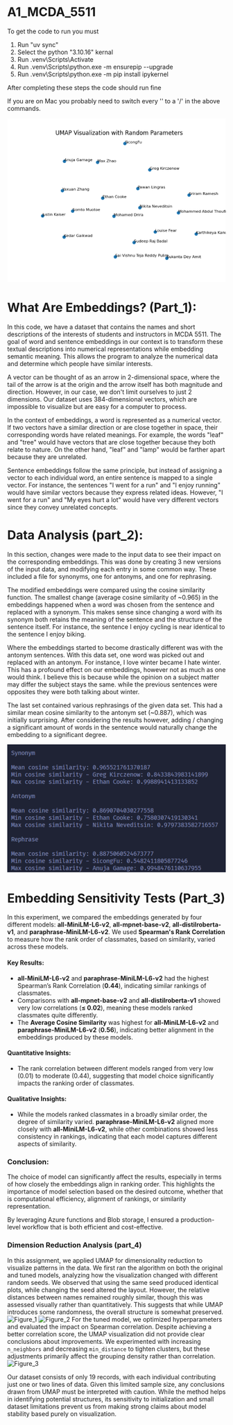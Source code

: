 # A1_MCDA_5511
To get the code to run you must

1. Run "uv sync"
2. Select the python "3.10.16" kernal
3. Run .venv\Scripts\Activate
4. Run .venv\Scripts\python.exe -m ensurepip --upgrade
5. Run .venv\Scripts\python.exe -m pip install ipykernel

After completing these steps the code should run fine

If you are on Mac you probably need to switch every '\' to a '/' in the above 
commands.

![alt text](a_visualization.png)


# What Are Embeddings? (Part_1):
In this code, we have a dataset that contains the names and short descriptions 
of the interests of students and instructors in MCDA 5511. The goal of word 
and sentence embeddings in our context is to transform these textual 
descriptions into numerical representations while embedding semantic meaning. 
This allows the program to analyze the numerical data and determine which 
people have similar interests.

A vector can be thought of as an arrow in 2-dimensional space, where the tail 
of the arrow is at the origin and the arrow itself has both magnitude and 
direction. However, in our case, we don't limit ourselves to just 2 
dimensions. Our dataset uses 384-dimensional vectors, which are impossible to 
visualize but are easy for a computer to process.

In the context of embeddings, a word is represented as a numerical vector. If 
two vectors have a similar direction or are close together in space, their
corresponding words have related meanings. For example, the words "leaf" and 
"tree" would have vectors that are close together because they both relate to 
nature. On the other hand, "leaf" and "lamp" would be farther apart because 
they are unrelated.

Sentence embeddings follow the same principle, but instead of assigning a 
vector to each individual word, an entire sentence is mapped to a single 
vector. For instance, the sentences "I went for a run" and "I enjoy running" 
would have similar vectors because they express related ideas. However, "I 
went for a run" and "My eyes hurt a lot" would have very different vectors 
since they convey unrelated concepts.


# Data Analysis (part_2):
In this section, changes were made to the input data to see their impact on the
corresponding embeddings. This was done by creating 3 new versions of the input data,
and modifying each entry in some common way. These included a file for synonyms, one
for antonyms, and one for rephrasing. 

The modified embeddings were compared using the cosine similarity function.
The smallest change (average cosine similarity of ~0.965) in the embeddings happened 
when a word was chosen from the sentence and replaced with a synonym. 
This makes sense since changing a word with its synonym both retains 
the meaning of the sentence and the structure of the sentence itself.
For instance, the sentence I enjoy cycling is near identical to the sentence I enjoy biking.

Where the embeddings started to become drastically different was with the antonym 
sentences. With this data set, one word was picked out and replaced with an 
antonym. For instance, I love winter became I hate winter. This has a profound 
effect on our embeddings, however not as much as one would think. I believe this 
is because while the opinion on a subject matter may differ the subject stays the 
same. while the previous sentences were opposites they were both talking about
winter.

The last set contained various rephrasings of the given data set. This had a 
similar mean cosine similarity to the antonym set (~0.887), which was initially 
surprising. After considering the results however, adding / changing a 
significant amount of words in the sentence would naturally change the 
embedding to a significant degree.

![alt text](results.png)


# Embedding Sensitivity Tests (Part_3)

In this experiment, we compared the embeddings generated by four different models: **all-MiniLM-L6-v2**, **all-mpnet-base-v2**, **all-distilroberta-v1**, and **paraphrase-MiniLM-L6-v2**. We used **Spearman's Rank Correlation** to measure how the rank order of classmates, based on similarity, varied across these models.

#### Key Results:
- **all-MiniLM-L6-v2** and **paraphrase-MiniLM-L6-v2** had the highest Spearman’s Rank Correlation (**0.44**), indicating similar rankings of classmates.
- Comparisons with **all-mpnet-base-v2** and **all-distilroberta-v1** showed very low correlations (**≤ 0.02**), meaning these models ranked classmates quite differently.
- The **Average Cosine Similarity** was highest for **all-MiniLM-L6-v2** and **paraphrase-MiniLM-L6-v2** (**0.56**), indicating better alignment in the embeddings produced by these models.

#### Quantitative Insights:
- The rank correlation between different models ranged from very low (0.01) to moderate (0.44), suggesting that model choice significantly impacts the ranking order of classmates.

#### Qualitative Insights:
- While the models ranked classmates in a broadly similar order, the degree of similarity varied. **paraphrase-MiniLM-L6-v2** aligned more closely with **all-MiniLM-L6-v2**, while other combinations showed less consistency in rankings, indicating that each model captures different aspects of similarity.

### Conclusion:
The choice of model can significantly affect the results, especially in terms of how closely the embeddings align in ranking order. This highlights the importance of model selection based on the desired outcome, whether that is computational efficiency, alignment of rankings, or similarity representation.

By leveraging Azure functions and Blob storage, I ensured a production-level workflow that is both efficient and cost-effective.


### Dimension Reduction Analysis (part_4)

In this assignment, we applied UMAP for dimensionality reduction to visualize patterns in the data. We first ran the algorithm on both the original and tuned models, analyzing how the visualization changed with different random seeds. We observed that using the same seed produced identical plots, while changing the seed altered the layout. However, the relative distances between names remained roughly similar, though this was assessed visually rather than quantitatively. This suggests that while UMAP introduces some randomness, the overall structure is somewhat preserved.  
![Figure_1](https://github.com/user-attachments/assets/1f3922bd-5d34-453f-8120-a731e5b751c4)
![Figure_2](https://github.com/user-attachments/assets/ddace54e-67da-4e4c-9557-eae2a6c035ac)
For the tuned model, we optimized hyperparameters and evaluated the impact on Spearman correlation. Despite achieving a better correlation score, the UMAP visualization did not provide clear conclusions about improvements. We experimented with increasing `n_neighbors` and decreasing `min_distance` to tighten clusters, but these adjustments primarily affect the grouping density rather than correlation.  
![Figure_3](https://github.com/user-attachments/assets/d70d3292-539e-4486-8c96-b7738c57b223)

Our dataset consists of only 19 records, with each individual contributing just one or two lines of data. Given this limited sample size, any conclusions drawn from UMAP must be interpreted with caution. While the method helps in identifying potential structures, its sensitivity to initialization and small dataset limitations prevent us from making strong claims about model stability based purely on visualization.

